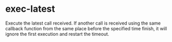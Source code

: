 # exec-latest
Execute the latest call received. If another call is received using the same callback function from the same place before the specified time finish, it will ignore the first execution and restart the timeout.
